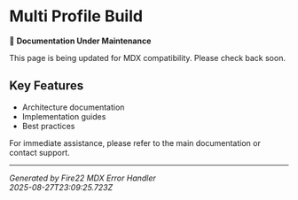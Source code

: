 # Multi Profile Build

🔧 **Documentation Under Maintenance**

This page is being updated for MDX compatibility. Please check back soon.

## Key Features

- Architecture documentation
- Implementation guides  
- Best practices

For immediate assistance, please refer to the main documentation or contact support.

---

*Generated by Fire22 MDX Error Handler*  
*2025-08-27T23:09:25.723Z*

